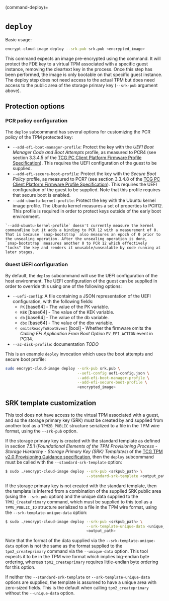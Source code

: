 (command-deploy)=
# `deploy`

Basic usage:
```bash
encrypt-cloud-image deploy --srk-pub srk.pub <encrypted_image>
```

This command expects an image pre-encrypted using the [](../reference/encrypt.md) command. It will
protect the FDE key to a virtual TPM associated with a specific guest instance, removing the cleartext
key in the process. Once this step has been performed, the image is only bootable on that specific guest
instance. The deploy step does not need access to the actual TPM but does need access to the public area of
the storage primary key (`--srk-pub` argument above).

## Protection options

### PCR policy configuration
The `deploy` subcommand has several options for customizing the PCR policy of the TPM protected key:
- `--add-efi-boot-manager-profile`: Protect the key with the *UEFI Boot Manager Code and Boot Attempts* profile,
as measured to PCR4 (see section 3.3.4.5 of the [TCG PC Client Platform Firmware Profile Specification](https://trustedcomputinggroup.org/wp-content/uploads/TCG_PCClient_PFP_r1p05_v23_pub.pdf)).
This requires the UEFI configuration of the guest to be supplied.
- `--add-efi-secure-boot-profile`: Protect the key with the *Secure Boot Policy* profile, as measured to PCR7
(see section 3.3.4.8 of the [TCG PC Client Platform Firmware Profile Specification](https://trustedcomputinggroup.org/wp-content/uploads/TCG_PCClient_PFP_r1p05_v23_pub.pdf)).
This requires the UEFI configuration of the guest to be supplied. Note that this profile requires that secure boot is enabled.
- `--add-ubuntu-kernel-profile`: Protect the key with the Ubuntu kernel image profile. The Ubuntu kernel
measures a set of properties to PCR12. This profile is required in order to protect keys outside of the early
boot environment.

```{caution}
`--add-ubuntu-kernel-profile` doesn't currently measure the kernel commandline but it adds a binding to PCR 12 with a measurement of 0.
That is because `snap-bootstrap` also measures an epoch of 0 prior to the unsealing operation. After the unsealing operation is done,
`snap-bootstrap` measures another 0 to PCR 12 which effectively "locks" the key and renders it unusable/unsealable by code running at
later stages.
```

### Guest UEFI configuration
By default, the `deploy` subcommand will use the UEFI configuration of the host environment. The UEFI configuration of the guest can be supplied in order to override this using one of the following options:
- `--uefi-config`: A file containing a JSON representation of the UEFI configuration, with the following fields:
  - `PK` [base64] - The value of the PK variable.
  - `KEK` [base64] - The value of the KEK variable.
  - `db` [base64] - The value of the db variable.
  - `dbx` [base64] - The value of the dbx variable.
  - `omitsReadyToBootEvent` [bool] - Whether the firmware omits the *Calling EFI Application From Boot Option* `EV_EFI_ACTION` event in PCR4.
- `--az-disk-profile`: documentation *TODO*

This is an example `deploy` invocation which uses the boot attempts and secure boot profile:
```bash
sudo encrypt-cloud-image deploy --srk-pub srk.pub \
                                --uefi-config uefi-config.json \
                                --add-efi-boot-manager-profile \
                                --add-efi-secure-boot-profile \
                                <encrypted_image>
```

## SRK template customization

This tool does not have access to the virtual TPM associated with a guest, and so the storage primary key (SRK)
must be created by and supplied from another tool as a `TPM2B_PUBLIC` structure serialized to a file in the
TPM wire format, using the `--srk-pub` option.

If the storage primary key is created with the standard template as defined in section
7.5.1 (*Foundational Elements of the TPM Provisioning Process - Storage Hierarchy - Storage Primary Key (SRK) Templates*)
of the [TCG TPM v2.0 Provisioning Guidance specification](https://trustedcomputinggroup.org/wp-content/uploads/TCG-TPM-v2.0-Provisioning-Guidance-Published-v1r1.pdf),
then the `deploy` subcommand must be called with the `--standard-srk-template` option:

```bash
$ sudo ./encrypt-cloud-image deploy --srk-pub <srkpub_path> \
                                    --standard-srk-template <output_path>
```

If the storage primary key is not created with the standard template, then the template is inferred from a
combination of the supplied SRK public area (using the `--srk-pub` option) and the unique data supplied to
the `TPM2_CreatePrimary` command, which must be supplied to this tool as a `TPMU_PUBLIC_ID` structure
serialized to a file in the TPM wire format, using the `--srk-template-unique-data` option:

```bash
$ sudo ./encrypt-cloud-image deploy --srk-pub <srkpub_path> \
                                    --srk-template-unique-data <unique_data_path> \
                                    <output_path>
```

Note that the format of the data supplied via the `--srk-template-unique-data` option is not the same as the
format supplied to the `tpm2_createprimary` command via the `--unique-data` option. This tool expects it to be
in the TPM wire format which implies big-endian byte ordering, whereas `tpm2_createprimary` requires little-endian
byte ordering for this option.

If neither the `--standard-srk-template` or `--srk-template-unique-data` options are supplied, the template is assumed to have a unique area with zero-sized fields. This is the default when calling `tpm2_createprimary` without the `--unique-data` option.
